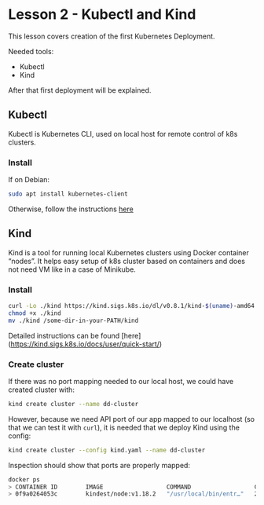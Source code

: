 # Lesson 2 - Kubectl and Kind
This lesson covers creation of the first Kubernetes Deployment.

Needed tools:
- Kubectl
- Kind

After that first deployment will be explained.

## Kubectl
Kubectl is Kubernetes CLI, used on local host for remote control of k8s clusters.

### Install
If on Debian:

```bash
sudo apt install kubernetes-client
```

Otherwise, follow the instructions [here](https://kubernetes.io/docs/tasks/tools/install-kubectl/)

## Kind
Kind is a tool for running local Kubernetes clusters using Docker container “nodes”.
It helps easy setup of k8s cluster based on containers and does not need VM like in a case of Minikube. 

### Install
```bash
curl -Lo ./kind https://kind.sigs.k8s.io/dl/v0.8.1/kind-$(uname)-amd64
chmod +x ./kind
mv ./kind /some-dir-in-your-PATH/kind
```

Detailed instructions can be found [here] (https://kind.sigs.k8s.io/docs/user/quick-start/)

### Create cluster
If there was no port mapping needed to our local host, we could have created cluster with:
```bash
kind create cluster --name dd-cluster
```

However, because we need API port of our app mapped to our localhost (so that we can test it with `curl`),
it is needed that we deploy Kind using the config:
```bash
kind create cluster --config kind.yaml --name dd-cluster
```

Inspection should show that ports are properly mapped:
```bash
docker ps
> CONTAINER ID        IMAGE                  COMMAND                  CREATED             STATUS              PORTS                                               NAMES
> 0f9a0264053c        kindest/node:v1.18.2   "/usr/local/bin/entr…"   23 minutes ago      Up 23 minutes       0.0.0.0:3333->3333/tcp, 127.0.0.1:46351->6443/tcp   dd-cluster-control-plane
```

